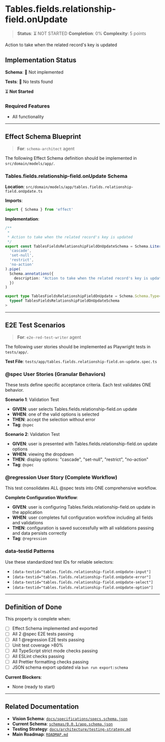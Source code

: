 # Tables.fields.relationship-field.onUpdate

> **Status**: ⏳ NOT STARTED
> **Completion**: 0%
> **Complexity**: 5 points

Action to take when the related record's key is updated

## Implementation Status

**Schema**: 🔴 Not implemented

**Tests**: 🔴 No tests found

⏳ **Not Started**

### Required Features

- All functionality

---

## Effect Schema Blueprint

> **For**: `schema-architect` agent

The following Effect Schema definition should be implemented in `src/domain/models/app/`.

### Tables.fields.relationship-field.onUpdate Schema

**Location**: `src/domain/models/app/tables.fields.relationship-field.onUpdate.ts`

**Imports**:

```typescript
import { Schema } from 'effect'
```

**Implementation**:

```typescript
/**
 *
 * Action to take when the related record's key is updated
 */
export const TablesFieldsRelationshipFieldOnUpdateSchema = Schema.Literal(
  'cascade',
  'set-null',
  'restrict',
  'no-action'
).pipe(
  Schema.annotations({
    description: "Action to take when the related record's key is updated",
  })
)

export type TablesFieldsRelationshipFieldOnUpdate = Schema.Schema.Type<
  typeof TablesFieldsRelationshipFieldOnUpdateSchema
>
```

---

## E2E Test Scenarios

> **For**: `e2e-red-test-writer` agent

The following user stories should be implemented as Playwright tests in `tests/app/`.

**Test File**: `tests/app/tables.fields.relationship-field.on-update.spec.ts`

### @spec User Stories (Granular Behaviors)

These tests define specific acceptance criteria. Each test validates ONE behavior.

**Scenario 1**: Validation Test

- **GIVEN**: user selects Tables.fields.relationship-field.on update
- **WHEN**: one of the valid options is selected
- **THEN**: accept the selection without error
- **Tag**: `@spec`

**Scenario 2**: Validation Test

- **GIVEN**: user is presented with Tables.fields.relationship-field.on update options
- **WHEN**: viewing the dropdown
- **THEN**: display options: "cascade", "set-null", "restrict", "no-action"
- **Tag**: `@spec`

### @regression User Story (Complete Workflow)

This test consolidates ALL @spec tests into ONE comprehensive workflow.

**Complete Configuration Workflow**:

- **GIVEN**: user is configuring Tables.fields.relationship-field.on update in the application
- **WHEN**: user completes full configuration workflow including all fields and validations
- **THEN**: configuration is saved successfully with all validations passing and data persists correctly
- **Tag**: `@regression`

### data-testid Patterns

Use these standardized test IDs for reliable selectors:

- `[data-testid="tables.fields.relationship-field.onUpdate-input"]`
- `[data-testid="tables.fields.relationship-field.onUpdate-error"]`
- `[data-testid="tables.fields.relationship-field.onUpdate-select"]`
- `[data-testid="tables.fields.relationship-field.onUpdate-option"]`

---

## Definition of Done

This property is complete when:

- [ ] Effect Schema implemented and exported
- [ ] All 2 @spec E2E tests passing
- [ ] All 1 @regression E2E tests passing
- [ ] Unit test coverage >80%
- [ ] All TypeScript strict mode checks passing
- [ ] All ESLint checks passing
- [ ] All Prettier formatting checks passing
- [ ] JSON schema export updated via `bun run export:schema`

**Current Blockers**:

- None (ready to start)

---

## Related Documentation

- **Vision Schema**: [`docs/specifications/specs.schema.json`](../specs.schema.json)
- **Current Schema**: [`schemas/0.0.1/app.schema.json`](../../schemas/0.0.1/app.schema.json)
- **Testing Strategy**: [`docs/architecture/testing-strategy.md`](../../architecture/testing-strategy.md)
- **Main Roadmap**: [`ROADMAP.md`](../../../ROADMAP.md)
